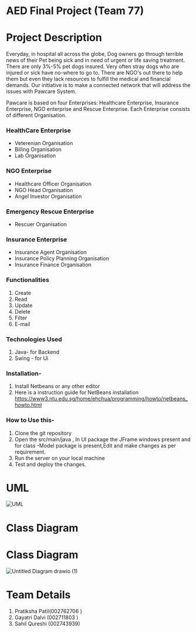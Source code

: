 # AED Final Project (Team 77) 

# Project Description
Everyday, in hospital all across the globe, Dog owners go through terrible news of their Pet being sick and in need of urgent or life saving treatment. There are only 3%-5% pet dogs insured. Very often stray dogs who are injured or sick have no-where to go to. There are NGO's out there to help them but even they lack resources to fulfill the medical and financial demands. Our initiative is to make a connected network that will address the issues with Pawcare System.


Pawcare is based on four Enterprises: Healthcare Enterprise, Insurance Enterprise, NGO enterprise and Rescue Enterprise. Each Enterprise consists of different Organisation.

  ### HealthCare Enterprise 
- Veterenian Organisation 
- Billing Organisation
- Lab Organisation 

### NGO Enterprise 
- Healthcare Officer Organisation
- NGO Head Organisation
- Angel Investor Organisation

### Emergency Rescue Enterprise 
- Rescuer Organisation 
  
### Insurance Enterprise 
- Insurance Agent Organisation 
- Insurance Policy Planning Organisation 
- Insurance Finance Organisation  

### Functionalities
1. Create
2. Read
3. Update
4. Delete
5. Filter
6. E-mail

### Technologies Used
1. Java- for Backend
2. Swing - for Ui

### Installation-
1. Install Netbeans or any other editor
2. Here is a instruction guide for NetBeans installation
https://www3.ntu.edu.sg/home/ehchua/programming/howto/netbeans_howto.html

### How to Use this-
1. Clone the git repository
2. Open the src/main/java , In UI package the JFrame windows present and for class -Model package is present,Edit and make changes as per requirement.
3. Run the server on your local machine
4. Test and deploy the changes.


 
# UML 
![UML](https://user-images.githubusercontent.com/113387627/206948321-0a7a6f96-cbaa-4903-825d-89abdba330da.jpeg)

# Class Diagram
# Class Diagram
![Untitled Diagram drawio (1)](https://user-images.githubusercontent.com/113387783/206962147-7d7a52bf-267c-419a-98fd-67e338927a88.png)



# Team Details 
1. Pratiksha Patil(002762706 )
2. Gayatri Dalvi (002711803 )
3. Sahil Qureshi (002743939)
